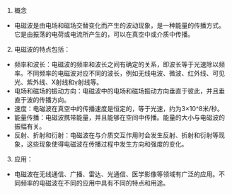 1. 概念
  * 电磁波是由电场和磁场交替变化而产生的波动现象，是一种能量的传播方式。它是由振荡的电荷或电流所产生的，可以在真空中或介质中传播。
2. 电磁波的特点包括：
  * 频率和波长：电磁波的频率和波长之间有确定的关系，即波长等于光速除以频率。不同频率的电磁波对应不同的波长，例如无线电波、微波、红外线、可见光、紫外线、X射线和γ射线等。
  * 电场和磁场的振动方向：电磁波中的电场和磁场振动方向垂直于彼此，并且垂直于波的传播方向。
  * 速度：电磁波在真空中的传播速度是恒定的，等于光速，约为3×10^8米/秒。
  * 能量传播：电磁波携带能量，并且能够在空间中传播。能量的大小与电磁波的振幅有关。
  * 反射、折射和衍射：电磁波在与介质交互作用时会发生反射、折射和衍射等现象，这些现象使得电磁波在传播过程中发生方向和强度的变化。
3. 应用：
  * 电磁波在无线通信、广播、雷达、光通信、医学影像等领域有广泛的应用。不同频率的电磁波在不同的应用中具有不同的特点和用途。